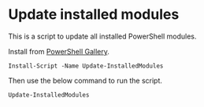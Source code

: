 # Update installed modules

This is a script to update all installed PowerShell modules.

Install from [PowerShell Gallery](https://www.powershellgallery.com/packages/Update-InstalledModules).

```
Install-Script -Name Update-InstalledModules
```

Then use the below command to run the script.

```
Update-InstalledModules
```
